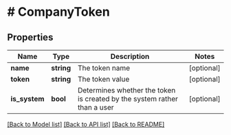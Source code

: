 # # CompanyToken

## Properties

Name | Type | Description | Notes
------------ | ------------- | ------------- | -------------
**name** | **string** | The token name | [optional]
**token** | **string** | The token value | [optional]
**is_system** | **bool** | Determines whether the token is created by the system rather than a user | [optional]

[[Back to Model list]](../../README.md#models) [[Back to API list]](../../README.md#endpoints) [[Back to README]](../../README.md)
